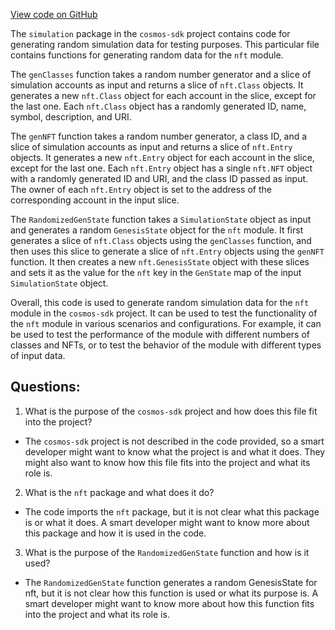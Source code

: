 [View code on GitHub](https://github.com/cosmos/cosmos-sdk.git/x/nft/simulation/genesis.go)

The `simulation` package in the `cosmos-sdk` project contains code for generating random simulation data for testing purposes. This particular file contains functions for generating random data for the `nft` module.

The `genClasses` function takes a random number generator and a slice of simulation accounts as input and returns a slice of `nft.Class` objects. It generates a new `nft.Class` object for each account in the slice, except for the last one. Each `nft.Class` object has a randomly generated ID, name, symbol, description, and URI.

The `genNFT` function takes a random number generator, a class ID, and a slice of simulation accounts as input and returns a slice of `nft.Entry` objects. It generates a new `nft.Entry` object for each account in the slice, except for the last one. Each `nft.Entry` object has a single `nft.NFT` object with a randomly generated ID and URI, and the class ID passed as input. The owner of each `nft.Entry` object is set to the address of the corresponding account in the input slice.

The `RandomizedGenState` function takes a `SimulationState` object as input and generates a random `GenesisState` object for the `nft` module. It first generates a slice of `nft.Class` objects using the `genClasses` function, and then uses this slice to generate a slice of `nft.Entry` objects using the `genNFT` function. It then creates a new `nft.GenesisState` object with these slices and sets it as the value for the `nft` key in the `GenState` map of the input `SimulationState` object.

Overall, this code is used to generate random simulation data for the `nft` module in the `cosmos-sdk` project. It can be used to test the functionality of the `nft` module in various scenarios and configurations. For example, it can be used to test the performance of the module with different numbers of classes and NFTs, or to test the behavior of the module with different types of input data.
## Questions: 
 1. What is the purpose of the `cosmos-sdk` project and how does this file fit into the project?
- The `cosmos-sdk` project is not described in the code provided, so a smart developer might want to know what the project is and what it does. They might also want to know how this file fits into the project and what its role is.

2. What is the `nft` package and what does it do?
- The code imports the `nft` package, but it is not clear what this package is or what it does. A smart developer might want to know more about this package and how it is used in the code.

3. What is the purpose of the `RandomizedGenState` function and how is it used?
- The `RandomizedGenState` function generates a random GenesisState for nft, but it is not clear how this function is used or what its purpose is. A smart developer might want to know more about how this function fits into the project and what its role is.